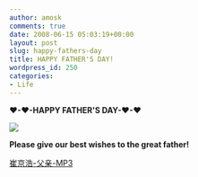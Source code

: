 ```yaml
---
author: amosk
comments: true
date: 2008-06-15 05:03:19+00:00
layout: post
slug: happy-fathers-day
title: HAPPY FATHER'S DAY!
wordpress_id: 250
categories:
- Life
---
```


**♥-****♥-****HAPPY FATHER'S DAY****-♥****-♥**







![](http://photocdn.sohu.com/20080613/Img257480137.jpg)




**Please give our best wishes to the great father!**




[崔京浩](http://qhcn.net/luntan/UploadFile/2005-10/2005101820332318.mp3)[-父亲-](http://qhcn.net/luntan/UploadFile/2005-10/2005101820332318.mp3)[MP3](http://qhcn.net/luntan/UploadFile/2005-10/2005101820332318.mp3)
